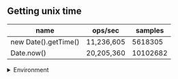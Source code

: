 ## Getting unix time

|name|ops/sec|samples|
|-|-|-|
|new Date().getTime()|11,236,605|5618305|
|Date.now()|20,205,360|10102682|


<details>
<summary>Environment</summary>

* __Machine:__ linux x64 | 4 vCPUs | 7.6GB Mem
* __Run:__ Fri Oct 17 2025 17:30:41 GMT+0000 (Coordinated Universal Time)
* __Node:__ `v20.0.0`
</details>

<!--
{"environment":{"platform":"linux","arch":"x64","cpus":4,"totalMemory":7.59783935546875},"benchmarks":[{"name":"new Date().getTime()","samples":5618305,"opsSec":11236605.685143417},{"name":"Date.now()","samples":10102682,"opsSec":20205360.767142277}]}-->
